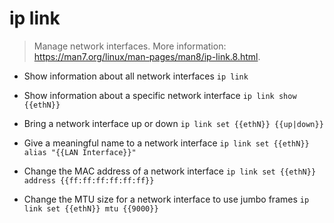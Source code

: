 # ip link
> Manage network interfaces.
> More information: <https://man7.org/linux/man-pages/man8/ip-link.8.html>.

- Show information about all network interfaces
`ip link`

- Show information about a specific network interface
`ip link show {{ethN}}`

- Bring a network interface up or down
`ip link set {{ethN}} {{up|down}}`

- Give a meaningful name to a network interface
`ip link set {{ethN}} alias "{{LAN Interface}}"`

- Change the MAC address of a network interface
`ip link set {{ethN}} address {{ff:ff:ff:ff:ff:ff}}`

- Change the MTU size for a network interface to use jumbo frames
`ip link set {{ethN}} mtu {{9000}}`
